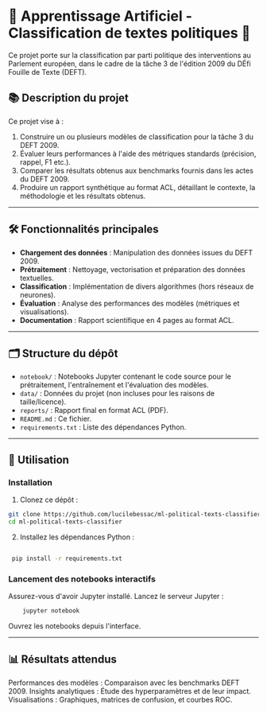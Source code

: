 # 🧠 Apprentissage Artificiel - Classification de textes politiques 🧠

Ce projet porte sur la classification par parti politique des interventions au Parlement européen, dans le cadre de la tâche 3 de l'édition 2009 du DÉfi Fouille de Texte (DEFT).

## 📚 Description du projet

Ce projet vise à :  
1. Construire un ou plusieurs modèles de classification pour la tâche 3 du DEFT 2009.  
2. Évaluer leurs performances à l'aide des métriques standards (précision, rappel, F1 etc.).  
3. Comparer les résultats obtenus aux benchmarks fournis dans les actes du DEFT 2009.  
4. Produire un rapport synthétique au format ACL, détaillant le contexte, la méthodologie et les résultats obtenus.

---

## 🛠️ Fonctionnalités principales

- **Chargement des données** : Manipulation des données issues du DEFT 2009.  
- **Prétraitement** : Nettoyage, vectorisation et préparation des données textuelles.  
- **Classification** : Implémentation de divers algorithmes (hors réseaux de neurones).  
- **Évaluation** : Analyse des performances des modèles (métriques et visualisations).  
- **Documentation** : Rapport scientifique en 4 pages au format ACL.

---

## 🗂️ Structure du dépôt

- `notebook/` : Notebooks Jupyter contenant le code source pour le prétraitement, l'entraînement et l'évaluation des modèles. 
- `data/` : Données du projet (non incluses pour les raisons de taille/licence).  
- `reports/` : Rapport final en format ACL (PDF).  
- `README.md` : Ce fichier.  
- `requirements.txt` : Liste des dépendances Python.  

---

## 🚀 Utilisation

### Installation

1. Clonez ce dépôt :  
```bash
git clone https://github.com/lucilebessac/ml-political-texts-classifier.git
cd ml-political-texts-classifier
```

2. Installez les dépendances Python :
```bash

 pip install -r requirements.txt
```

### Lancement des notebooks interactifs

Assurez-vous d'avoir Jupyter installé.
Lancez le serveur Jupyter :
```bash
    jupyter notebook
```
Ouvrez les notebooks depuis l'interface.

---


## 📊 Résultats attendus

 Performances des modèles : Comparaison avec les benchmarks DEFT 2009.
 Insights analytiques : Étude des hyperparamètres et de leur impact.
 Visualisations : Graphiques, matrices de confusion, et courbes ROC.
